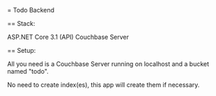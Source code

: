 = Todo Backend

== Stack:

ASP.NET Core 3.1 (API)
Couchbase Server

== Setup:

All you need is a Couchbase Server running on localhost and a bucket named "todo".

No need to create index(es), this app will create them if necessary.